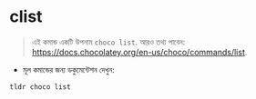 # clist

> এই কমান্ড একটি উপনাম `choco list`.
> আরও তথ্য পাবেন: <https://docs.chocolatey.org/en-us/choco/commands/list>.

- মূল কমান্ডের জন্য ডকুমেন্টেশন দেখুন:

`tldr choco list`
